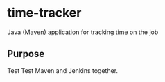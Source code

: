 # time-tracker
Java (Maven) application for tracking time on the job

## Purpose
Test
Test Maven and Jenkins together. 
